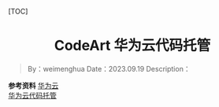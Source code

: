 [TOC]

<h1 align="center">CodeArt 华为云代码托管</h1>

> By：weimenghua
> Date：2023.09.19
> Description：

**参考资料**
[华为云](https://www.huaweicloud.com/)  
[华为云代码托管](https://devcloud.cn-north-4.huaweicloud.com/codehub/home/repository?tab=involved)  